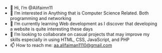 - 👋 Hi, I’m @Alifaimn11
- 👀 I’m interested in Anything that is Computer Science Related. Both programming and networking
- 🌱 I’m currently learning Web development as I discover that  developing a website is quite interesting these days
- 💞️ I’m looking to collaborate on casual projects that may improve my skills especially in using HTML, CSS, JavaScript, and PHP 
- 📫 How to reach me: aa.alifaiman1110@gmail.com

<!---
Alifaimn11/Alifaimn11 is a ✨ special ✨ repository because its `README.md` (this file) appears on your GitHub profile.
You can click the Preview link to take a look at your changes.
--->
